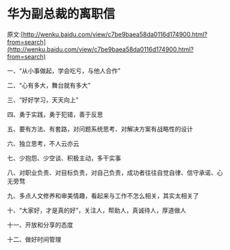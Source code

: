 # 华为副总裁的离职信
原文:[http://wenku.baidu.com/view/c7be9baea58da0116d174900.html?from=search](http://wenku.baidu.com/view/c7be9baea58da0116d174900.html?from=search)

一、“从小事做起，学会吃亏，与他人合作”

二、“心有多大，舞台就有多大”

三、“好好学习，天天向上”

四、勇于实践，勇于犯错，善于反思

五、要有方法、有套路，对问题系统思考、对解决方案有战略性的设计

六、独立思考，不人云亦云

七、少抱怨、少空谈、积极主动，多干实事

八、对职业负责、对目标负责，对自己负责，成功者往往自觉自律、信守承诺、心无旁骛

九、多点人文修养和审美情趣，看起来与工作不怎么相关，其实太相关了

十、“大家好，才是真的好”，关注人，帮助人，真诚待人，厚道做人

十一、开放和分享的态度

十二、做好时间管理
